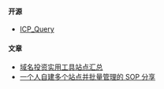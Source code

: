 #### 开源
- [ICP_Query](https://github.com/HG-ha/ICP_Query)

#### 文章
- [域名投资实用工具站点汇总](https://www.cnblogs.com/hy627/p/14185635.html)
- [一个人自建多个站点并批量管理的 SOP 分享](https://zhuanlan.zhihu.com/p/14154364700)
